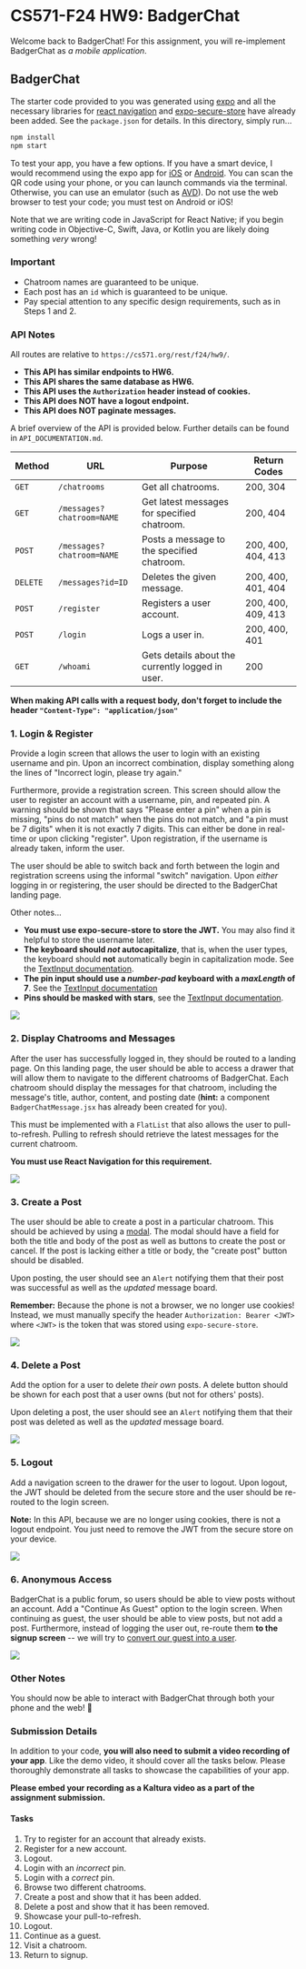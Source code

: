 # CS571-F24 HW9: BadgerChat

Welcome back to BadgerChat! For this assignment, you will re-implement BadgerChat as _a mobile application_.

## BadgerChat

The starter code provided to you was generated using [expo](https://expo.dev/) and all the necessary libraries for [react navigation](https://reactnavigation.org/) and [expo-secure-store](https://www.npmjs.com/package/expo-secure-store) have already been added. See the `package.json` for details. In this directory, simply run...

```bash
npm install
npm start
```

To test your app, you have a few options. If you have a smart device, I would recommend using the expo app for [iOS](https://apps.apple.com/us/app/expo-go/id982107779) or [Android](https://play.google.com/store/apps/details?id=host.exp.exponent&hl=en_US&gl=US). You can scan the QR code using your phone, or you can launch commands via the terminal. Otherwise, you can use an emulator (such as [AVD](https://developer.android.com/studio/run/emulator)). Do not use the web browser to test your code; you must test on Android or iOS!

Note that we are writing code in JavaScript for React Native; if you begin writing code in Objective-C, Swift, Java, or Kotlin you are likely doing something _very_ wrong!

### Important

- Chatroom names are guaranteed to be unique.
- Each post has an `id` which is guaranteed to be unique.
- Pay special attention to any specific design requirements, such as in Steps 1 and 2.

### API Notes

All routes are relative to `https://cs571.org/rest/f24/hw9/`.

- **This API has similar endpoints to HW6.**
- **This API shares the same database as HW6.**
- **This API uses the `Authorization` header instead of cookies.**
- **This API does NOT have a logout endpoint.**
- **This API does NOT paginate messages.**

A brief overview of the API is provided below. Further details can be found in `API_DOCUMENTATION.md`.

| Method   | URL                       | Purpose                                          | Return Codes       |
| -------- | ------------------------- | ------------------------------------------------ | ------------------ |
| `GET`    | `/chatrooms`              | Get all chatrooms.                               | 200, 304           |
| `GET`    | `/messages?chatroom=NAME` | Get latest messages for specified chatroom.      | 200, 404           |
| `POST`   | `/messages?chatroom=NAME` | Posts a message to the specified chatroom.       | 200, 400, 404, 413 |
| `DELETE` | `/messages?id=ID`         | Deletes the given message.                       | 200, 400, 401, 404 |
| `POST`   | `/register`               | Registers a user account.                        | 200, 400, 409, 413 |
| `POST`   | `/login`                  | Logs a user in.                                  | 200, 400, 401      |
| `GET`    | `/whoami`                 | Gets details about the currently logged in user. | 200                |

**When making API calls with a request body, don't forget to include the header `"Content-Type": "application/json"`**

### 1. Login & Register

Provide a login screen that allows the user to login with an existing username and pin. Upon an incorrect combination, display something along the lines of "Incorrect login, please try again."

Furthermore, provide a registration screen. This screen should allow the user to register an account with a username, pin, and repeated pin. A warning should be shown that says "Please enter a pin" when a pin is missing, "pins do not match" when the pins do not match, and "a pin must be 7 digits" when it is not exactly 7 digits. This can either be done in real-time or upon clicking "register". Upon registration, if the username is already taken, inform the user.

The user should be able to switch back and forth between the login and registration screens using the informal "switch" navigation. Upon _either_ logging in or registering, the user should be directed to the BadgerChat landing page.

Other notes...

- **You must use expo-secure-store to store the JWT.** You may also find it helpful to store the username later.
- **The keyboard should _not_ autocapitalize**, that is, when the user types, the keyboard should **not** automatically begin in capitalization mode. See the [TextInput documentation](https://reactnative.dev/docs/textinput).
- **The pin input should use a _number-pad_ keyboard with a _maxLength_ of 7**. See the [TextInput documentation](https://reactnative.dev/docs/textinput)
- **Pins should be masked with stars**, see the [TextInput documentation](https://reactnative.dev/docs/textinput).

![](_figures/step1.png)

### 2. Display Chatrooms and Messages

After the user has successfully logged in, they should be routed to a landing page. On this landing page, the user should be able to access a drawer that will allow them to navigate to the different chatrooms of BadgerChat. Each chatroom should display the messages for that chatroom, including the message's title, author, content, and posting date (**hint:** a component `BadgerChatMessage.jsx` has already been created for you).

This must be implemented with a `FlatList` that also allows the user to pull-to-refresh. Pulling to refresh should retrieve the latest messages for the current chatroom.

**You must use React Navigation for this requirement.**

![](_figures/step2.png)

### 3. Create a Post

The user should be able to create a post in a particular chatroom. This should be achieved by using a [modal](https://reactnative.dev/docs/modal). The modal should have a field for both the title and body of the post as well as buttons to create the post or cancel. If the post is lacking either a title or body, the "create post" button should be disabled.

Upon posting, the user should see an `Alert` notifying them that their post was successful as well as the _updated_ message board.

**Remember:** Because the phone is not a browser, we no longer use cookies! Instead, we must manually specify the header `Authorization: Bearer <JWT>` where `<JWT>` is the token that was stored using `expo-secure-store`.

![](_figures/step3.png)

### 4. Delete a Post

Add the option for a user to delete _their own_ posts. A delete button should be shown for each post that a user owns (but not for others' posts).

Upon deleting a post, the user should see an `Alert` notifying them that their post was deleted as well as the _updated_ message board.

![](_figures/step4.png)

### 5. Logout

Add a navigation screen to the drawer for the user to logout. Upon logout, the JWT should be deleted from the secure store and the user should be re-routed to the login screen.

**Note:** In this API, because we are no longer using cookies, there is not a logout endpoint. You just need to remove the JWT from the secure store on your device.

![](_figures/step5.png)

### 6. Anonymous Access

BadgerChat is a public forum, so users should be able to view posts without an account. Add a "Continue As Guest" option to the login screen. When continuing as guest, the user should be able to view posts, but not add a post. Furthermore, instead of logging the user out, re-route them **to the signup screen** -- we will try to [convert our guest into a user](https://seodigitalgroup.com/what-is-a-conversion/).

![](_figures/step6.png)

### Other Notes

You should now be able to interact with BadgerChat through both your phone and the web! 🥳

### Submission Details

In addition to your code, **you will also need to submit a video recording of your app**. Like the demo video, it should cover all the tasks below. Please thoroughly demonstrate all tasks to showcase the capabilities of your app.

**Please embed your recording as a Kaltura video as a part of the assignment submission.**

#### Tasks

1.  Try to register for an account that already exists.
2.  Register for a new account.
3.  Logout.
4.  Login with an _incorrect_ pin.
5.  Login with a _correct_ pin.
6.  Browse two different chatrooms.
7.  Create a post and show that it has been added.
8.  Delete a post and show that it has been removed.
9.  Showcase your pull-to-refresh.
10. Logout.
11. Continue as a guest.
12. Visit a chatroom.
13. Return to signup.
